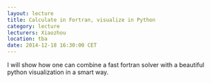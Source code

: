 ```yaml
---
layout: lecture
title: Calculate in Fortran, visualize in Python
category: lecture
lecturers: Xiaozhou
location: tba
date: 2014-12-18 16:30:00 CET
---
```


I will show how one can combine a fast fortran solver with a beautiful python visualization in a smart way.

